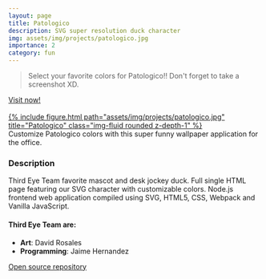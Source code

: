 ```yaml
---
layout: page
title: Patologico
description: SVG super resolution duck character
img: assets/img/projects/patologico.jpg
importance: 2
category: fun
---
```


> Select your favorite colors for Patologico!! Don't forget to take a screenshot XD.

<div class="row justify-content-center mt-3">
    <a class="btn btn-lg btn-block" href="https://aestial.github.io/Patologico/" role="button" target="_blank">Visit now!</a>
</div>
<br>
<div class="row">
    <div class="col-sm mt-3 mt-md-0">
        <a href="https://aestial.github.io/Patologico/" target="_blank">
            {% include figure.html path="assets/img/projects/patologico.jpg" title="Patologico" class="img-fluid rounded z-depth-1" %}
        </a>
    </div>
</div>
<div class="caption">
    Customize Patologico colors with this super funny wallpaper application for the office.
</div>

### Description
Third Eye Team favorite mascot and desk jockey duck. Full single HTML page featuring our SVG character with customizable colors. Node.js frontend web application compiled using SVG, HTML5, CSS, Webpack and Vanilla
JavaScript.

#### Third Eye Team are:

- **Art**: David Rosales
- **Programming**: Jaime Hernandez

[Open source repository](https://github.com/Aestial/Patologico/)